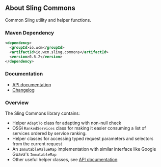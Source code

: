 ## About Sling Commons

Common Sling utility and helper functions.

### Maven Dependency

```xml
<dependency>
  <groupId>io.wcm</groupId>
  <artifactId>io.wcm.sling.commons</artifactId>
  <version>0.6.2</version>
</dependency>
```

### Documentation

* [API documentation][apidocs]
* [Changelog][changelog]


### Overview

The Sling Commons library contains:

* Helper `AdaptTo` class for adapting with non-null check
* OSGi `RankedServices` class for making it easier consuming a list of services ordered by service ranking.
* Helper classes for accessing typed request parameters and selectors from the current request
* An `ImmutableValueMap` implementation with similar interface like Google Guava's `ImmutableMap`
* Other useful helper classes, see [API documentation][apidocs]


[apidocs]: apidocs/
[changelog]: changes-report.html
